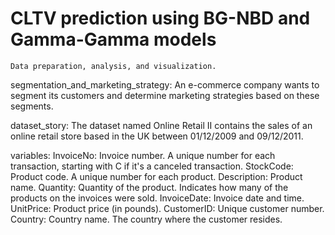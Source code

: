 # CLTV prediction using BG-NBD and Gamma-Gamma models
    Data preparation, analysis, and visualization.
  segmentation_and_marketing_strategy:
  An e-commerce company wants to segment its customers and determine marketing strategies based on these segments.

dataset_story:
  The dataset named Online Retail II contains the sales of an online retail store based in the UK between 01/12/2009 and 09/12/2011.

variables:
  InvoiceNo: Invoice number. A unique number for each transaction, starting with C if it's a canceled transaction.
  StockCode: Product code. A unique number for each product.
  Description: Product name.
  Quantity: Quantity of the product. Indicates how many of the products on the invoices were sold.
  InvoiceDate: Invoice date and time.
  UnitPrice: Product price (in pounds).
  CustomerID: Unique customer number.
  Country: Country name. The country where the customer resides.
